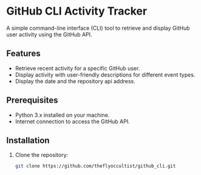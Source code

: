 # GitHub CLI Activity Tracker

A simple command-line interface (CLI) tool to retrieve and display GitHub user activity using the GitHub API.

## Features

- Retrieve recent activity for a specific GitHub user.
- Display activity with user-friendly descriptions for different event types.
- Display the date and the repository api address.

## Prerequisites

- Python 3.x installed on your machine.
- Internet connection to access the GitHub API.

## Installation

1. Clone the repository:
   ```bash
   git clone https://github.com/theflyoccultist/github_cli.git
